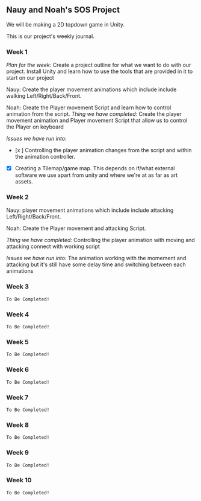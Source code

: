 Nauy and Noah's SOS Project
----

We will be making a 2D topdown game in Unity.

This is our project's weekly journal.

### Week 1

  *Plan for the week:*
  Create a project outline for what we want to do with our project. Install Unity and learn how to use the tools that are    provided in it to start on our project

  Nauy: Create the player movement animations which include include walking Left/Right/Back/Front.

  Noah: Create the Player movement Script and learn how to control animation from the script. 
  *Thing we have completed:*
  Create the player movement animation and Player movement Script that allow us to control the Player on keyboard
  
  *Issues we have run into:*
  - [x ] Controlling the player animation changes from the script and within the animation controller. 
  - [x] Creating a Tilemap/game map. This depends on if/what external software we use apart from unity and where we're at as far as art assets.  

### Week 2
  Nauy: player movement animations which include include attacking Left/Right/Back/Front.

  Noah: Create the Player movement  and attacking Script.
  
  *Thing we have completed:*
  Controlling the player animation with moving and attacking connect with working script
  
  *Issues we have run into:*
  The animation working with the momement and attacking  but it's still have some delay time and switching between each animations
  
### Week 3
    To Be Completed!

### Week 4
    To Be Completed!

### Week 5
    To Be Completed!

### Week 6
    To Be Completed!

### Week 7
    To Be Completed!

### Week 8
    To Be Completed!

### Week 9
    To Be Completed!

### Week 10
    To Be Completed!
